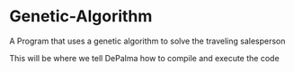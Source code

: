 # Genetic-Algorithm
A Program that uses a genetic algorithm to solve the traveling salesperson

This will be where we tell DePalma how to compile and execute the code
